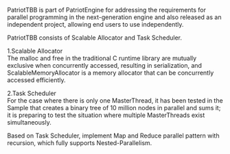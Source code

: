 PatriotTBB is part of PatriotEngine for addressing the requirements for parallel programming in the next-generation engine and also released as an independent project, allowing end users to use independently.  

PatriotTBB consists of Scalable Allocator and Task Scheduler.  

1.Scalable Allocator  
The malloc and free in the traditional C runtime library are mutually exclusive when concurrently accessed, resulting in serialization, and ScalableMemoryAllocator is a memory allocator that can be concurrently accessed efficiently.  

2.Task Scheduler  
For the case where there is only one MasterThread, it has been tested in the Sample that creates a binary tree of 10 million nodes in parallel and sums it; it is preparing to test the situation where multiple MasterThreads exist simultaneously.  

Based on Task Scheduler, implement Map and Reduce parallel pattern with recursion, which fully supports Nested-Parallelism.  